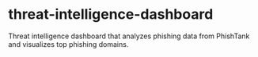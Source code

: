 # threat-intelligence-dashboard
Threat intelligence dashboard that analyzes phishing data from PhishTank and visualizes top phishing domains.
